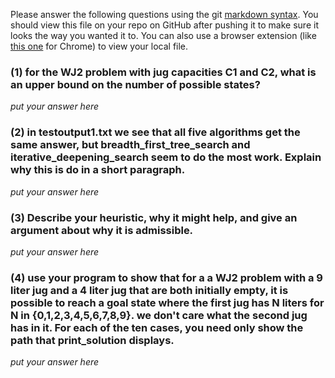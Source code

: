 Please answer the following questions using the git [markdown syntax](https://guides.github.com/features/mastering-markdown/).  You should view this file on your repo on GitHub after pushing it to make sure it looks the way you wanted it to.  You can also use a browser extension (like [this one](https://chrome.google.com/webstore/detail/markdown-preview-plus/febilkbfcbhebfnokafefeacimjdckgl) for Chrome) to view your local file.

### (1) for the WJ2 problem with jug capacities C1 and C2, what is an upper bound on the number of possible states?

*put your answer here*

### (2) in testoutput1.txt we see that all five algorithms get the same answer, but breadth_first_tree_search and iterative_deepening_search seem to do the most work.  Explain why this is do in a short paragraph.

*put your answer here*

### (3) Describe your heuristic, why it might help, and give an argument about why it is admissible.

*put your answer here*

### (4) use your program to show that for a a WJ2 problem with a 9 liter jug and a 4 liter jug that are both initially empty, it is possible to reach a goal state where the first jug has N liters for N in {0,1,2,3,4,5,6,7,8,9}. we don't care what the second jug has in it.  For each of the ten cases, you need only show the path that print_solution displays.

*put your answer here*

